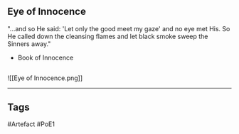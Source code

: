 ## Eye of Innocence
"...and so He said: 'Let only the good meet my gaze'
and no eye met His. So He called down the cleansing flames
and let black smoke sweep the Sinners away."
- Book of Innocence
##
![[Eye of Innocence.png]]

---
## Tags
#Artefact
#PoE1